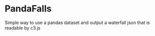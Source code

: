 # PandaFalls
Simple way to use a pandas dataset and output a waterfall json that is readable by c3.js
